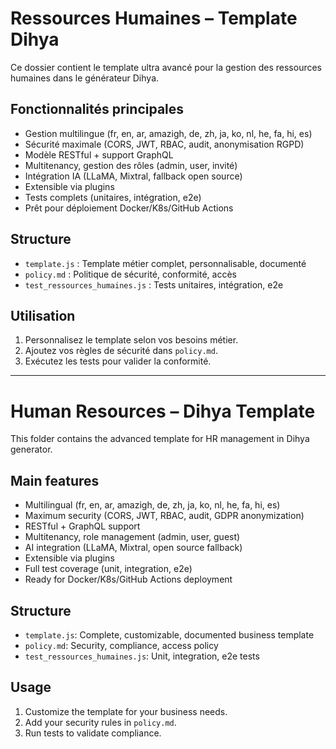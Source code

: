 # Ressources Humaines – Template Dihya

Ce dossier contient le template ultra avancé pour la gestion des ressources humaines dans le générateur Dihya.

## Fonctionnalités principales
- Gestion multilingue (fr, en, ar, amazigh, de, zh, ja, ko, nl, he, fa, hi, es)
- Sécurité maximale (CORS, JWT, RBAC, audit, anonymisation RGPD)
- Modèle RESTful + support GraphQL
- Multitenancy, gestion des rôles (admin, user, invité)
- Intégration IA (LLaMA, Mixtral, fallback open source)
- Extensible via plugins
- Tests complets (unitaires, intégration, e2e)
- Prêt pour déploiement Docker/K8s/GitHub Actions

## Structure
- `template.js` : Template métier complet, personnalisable, documenté
- `policy.md` : Politique de sécurité, conformité, accès
- `test_ressources_humaines.js` : Tests unitaires, intégration, e2e

## Utilisation
1. Personnalisez le template selon vos besoins métier.
2. Ajoutez vos règles de sécurité dans `policy.md`.
3. Exécutez les tests pour valider la conformité.

---

# Human Resources – Dihya Template

This folder contains the advanced template for HR management in Dihya generator.

## Main features
- Multilingual (fr, en, ar, amazigh, de, zh, ja, ko, nl, he, fa, hi, es)
- Maximum security (CORS, JWT, RBAC, audit, GDPR anonymization)
- RESTful + GraphQL support
- Multitenancy, role management (admin, user, guest)
- AI integration (LLaMA, Mixtral, open source fallback)
- Extensible via plugins
- Full test coverage (unit, integration, e2e)
- Ready for Docker/K8s/GitHub Actions deployment

## Structure
- `template.js`: Complete, customizable, documented business template
- `policy.md`: Security, compliance, access policy
- `test_ressources_humaines.js`: Unit, integration, e2e tests

## Usage
1. Customize the template for your business needs.
2. Add your security rules in `policy.md`.
3. Run tests to validate compliance.
